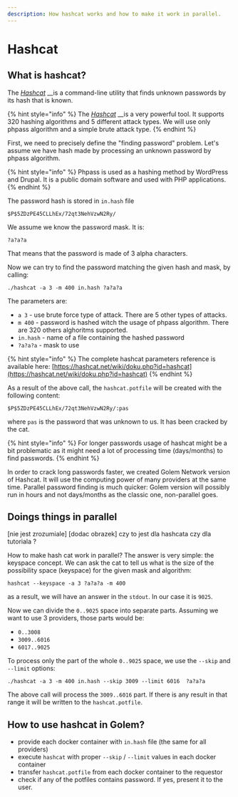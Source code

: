 ```yaml
---
description: How hashcat works and how to make it work in parallel.
---
```


# Hashcat

## What is hashcat?

The [_Hashcat_](https://hashcat.net/hashcat/) __is a command-line utility that finds unknown passwords by its hash that is known.

{% hint style="info" %}
The [_Hashcat_](https://hashcat.net/hashcat/) __is a very powerful tool. It supports 320 hashing algorithms and 5 different attack types. We will use only phpass algorithm and a simple brute attack type.
{% endhint %}

First, we need to precisely define the "finding password" problem. Let's assume we have hash made by processing an unknown password by phpass algorithm. 

{% hint style="info" %}
Phpass is used as a hashing method by WordPress and Drupal. It is a public domain software and used with PHP applications.
{% endhint %}

The password hash is stored in `in.hash` file

```text
$P$5ZDzPE45CLLhEx/72qt3NehVzwN2Ry/
```

We assume we know the password mask. It is:

```text
?a?a?a
```

That means that the password is made of 3 alpha characters.

Now we can try to find the password matching the given hash and mask, by calling:

```text
./hashcat -a 3 -m 400 in.hash ?a?a?a
```

The parameters are:

* `a 3` - use brute force type of attack. There are 5 other types of attacks.
* `m 400` - password is hashed witch the usage of phpass algorithm. There are 320 others alghoritms supported.
* `in.hash` - name of a file containing the hashed password
* `?a?a?a` - mask to use

{% hint style="info" %}
The complete hashcat parameters reference is available here: [https://hashcat.net/wiki/doku.php?id=hashcat](https://hashcat.net/wiki/doku.php?id=hashcat) 
{% endhint %}

As a result of the above call, the `hashcat.potfile` will be created with the following content:

```text
$P$5ZDzPE45CLLhEx/72qt3NehVzwN2Ry/:pas
```

where `pas` is the password that was unknown to us. It has been cracked by the cat. 

{% hint style="info" %}
For longer passwords usage of hashcat might be a bit problematic as it might need a lot of processing time \(days/months\) to find passwords.
{% endhint %}

In order to crack long passwords faster, we created Golem Network version of Hashcat. It will use the computing power of many providers at the same time. Parallel password finding is much quicker: Golem version will possibly run in hours and not days/months as the classic one, non-parallel goes.

## Doings things in parallel

\[nie jest zrozumiale\] \[dodac obrazek\] czy to jest dla hashcata czy dla tutoriala ?

How to make hash cat work in parallel? The answer is very simple: the keyspace concept. We can ask the cat to tell us what is the size of the possibility space \(keyspace\) for the given mask and algorithm:

```text
hashcat --keyspace -a 3 ?a?a?a -m 400
```

as a result, we will have an answer in the `stdout`. In our case it is `9025`.

Now we can divide the `0..9025` space into separate parts. Assuming we want to use 3 providers, those parts would be:

* `0..3008`
* `3009..6016`
* `6017..9025`

To process only the part of the whole `0..9025` space, we use the `--skip` and `--limit` options:

```text
./hashcat -a 3 -m 400 in.hash --skip 3009 --limit 6016  ?a?a?a
```

The above call will process the `3009..6016` part. If there is any result in that range it will be written to the `hashcat.potfile`.

## How to use hashcat in Golem?

* provide each docker container with `in.hash` file \(the same for all providers\)
* execute `hashcat` with proper `--skip` / `--limit` values in each docker container
* transfer `hashcat.potfile` from each docker container to the requestor
* check if any of the potfiles contains password. If yes, present it to the user.

